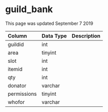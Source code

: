 # guild\_bank

This page was updated September 7 2019

| Column | Data Type | Description |
| :--- | :--- | :--- |
| guildid | int |  |
| area | tinyint |  |
| slot | int |  |
| itemid | int |  |
| qty | int |  |
| donator | varchar |  |
| permissions | tinyint |  |
| whofor | varchar |  |

